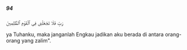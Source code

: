 ##### 94

<span class="ayah">رَبِّ فَلَا تَجْعَلْنِى فِى ٱلْقَوْمِ ٱلظَّٰلِمِينَ</span>

<span class="ayah_translation">ya Tuhanku, maka janganlah Engkau jadikan aku berada di antara orang-orang yang zalim".</span>

